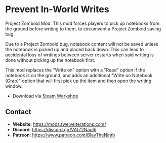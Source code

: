 # Prevent In-World Writes

Project Zomboid Mod. This mod forces players to pick up notebooks from the ground before writing to them, to circumvent a Project Zomboid saving bug.

Due to a Project Zomboid bug, notebook content will not be saved unless the notebook is picked up and placed back down.
This can lead to accidental loss of writings between server restarts when said writing is done without picking up the notebook first.

This mod replaces the "Write on" option with a "Read" option if the notebook is on the ground, and adds an additional "Write on Notebook (Grab)" option that will first pick up the item and then open the writing window.

- Download via [Steam Workshop](https://steamcommunity.com/sharedfiles/filedetails/?id=3121196793)

## Contact

- **Website**: https://mods.twelveiterations.com/
- **Discord**: https://discord.gg/VAfZ2Nau6j
- **Patreon**: https://www.patreon.com/BlayTheNinth
